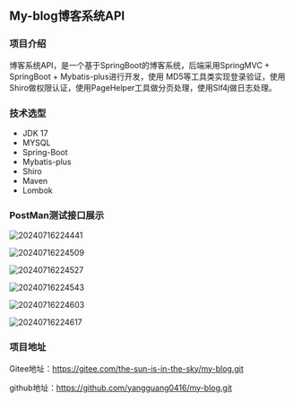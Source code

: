 ## My-blog博客系统API

### 项目介绍

博客系统API，是一个基于SpringBoot的博客系统，后端采用SpringMVC + SpringBoot + Mybatis-plus进行开发，使用 MD5等工具类实现登录验证，使用Shiro做权限认证，使用PageHelper工具做分页处理，使用Slf4j做日志处理。

### 技术选型

- JDK 17
- MYSQL   
- Spring-Boot   
- Mybatis-plus
- Shiro
- Maven
- Lombok

### PostMan测试接口展示

![20240716224441](https://github.com/user-attachments/assets/88207ef7-4091-4165-a7a3-fe03cde83599)

![20240716224509](https://github.com/user-attachments/assets/1ebfc475-3634-4667-b05d-c48eddd0efbf)

![20240716224527](https://github.com/user-attachments/assets/23997571-3cb6-4af0-9448-b72a446af6a0)

![20240716224543](https://github.com/user-attachments/assets/04abe297-d60d-402b-b0a0-8427fd18d7d4)

![20240716224603](https://github.com/user-attachments/assets/76d1df4b-5ffc-4adc-b646-6b07f08502c7)

![20240716224617](https://github.com/user-attachments/assets/42f50da1-9652-431f-834e-68b1aa790320)

### 项目地址
Gitee地址：https://gitee.com/the-sun-is-in-the-sky/my-blog.git

github地址：https://github.com/yangguang0416/my-blog.git
